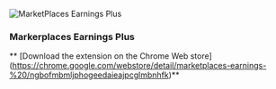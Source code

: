 ![MarketPlaces Earnings Plus](https://raw.githubusercontent.com/winstef/Marketplaces-Earnings-plus/master/assets/screenshot.jpg)

### Markerplaces Earnings Plus

** [Download the extension on the Chrome Web store] (https://chrome.google.com/webstore/detail/marketplaces-earnings-%20/ngbofmbmljphogeedaieajpcglmbnhfk)**